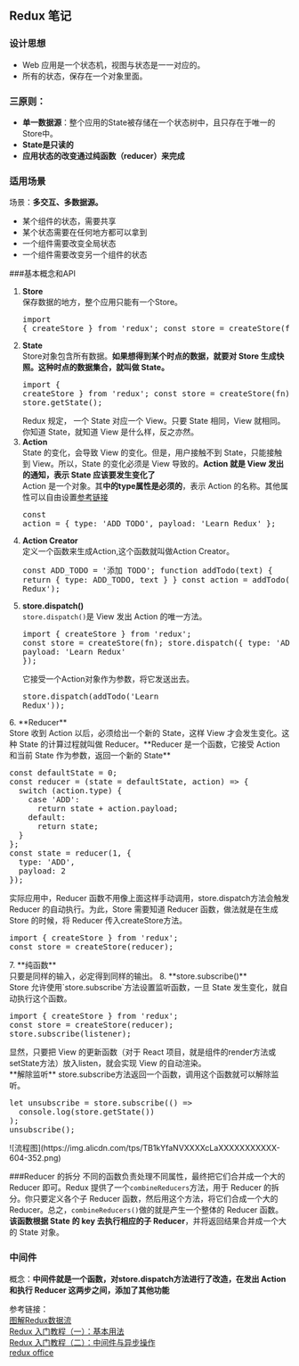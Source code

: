 ## Redux 笔记
### 设计思想
* Web 应用是一个状态机，视图与状态是一一对应的。
* 所有的状态，保存在一个对象里面。

### 三原则：
* **单一数据源**：整个应用的State被存储在一个状态树中，且只存在于唯一的Store中。
* **State是只读的**
* **应用状态的改变通过纯函数（reducer）来完成**

### 适用场景
 场景：**多交互、多数据源。**
 
* 某个组件的状态，需要共享
* 某个状态需要在任何地方都可以拿到
* 一个组件需要改变全局状态
* 一个组件需要改变另一个组件的状态

###基本概念和API
1. **Store**</br>保存数据的地方，整个应用只能有一个Store。<pre>import { createStore } from 'redux';
const store = createStore(fn);</pre>
2. **State**</br>Store对象包含所有数据。**如果想得到某个时点的数据，就要对 Store 生成快照。这种时点的数据集合，就叫做 State。**<pre>import { createStore } from 'redux';
const store = createStore(fn);
const state = store.getState();</pre>
Redux 规定， 一个 State 对应一个 View。只要 State 相同，View 就相同。你知道 State，就知道 View 是什么样，反之亦然。
3. **Action**</br>State 的变化，会导致 View 的变化。但是，用户接触不到 State，只能接触到 View。所以，State 的变化必须是 View 导致的。**Action 就是 View 发出的通知，表示 State 应该要发生变化了**</br>Action 是一个对象。其**中的type属性是必须的**，表示 Action 的名称。其他属性可以自由设置[参考链接](https://github.com/redux-utilities/flux-standard-action)<pre>const action = {
  type: 'ADD_TODO',
  payload: 'Learn Redux'
};</pre>
4. **Action Creator**</br>定义一个函数来生成Action,这个函数就叫做Action Creator。<pre>const ADD_TODO = '添加 TODO';
function addTodo(text) {
	return {
   type: ADD_TODO,
   text
  }
}
const action = addTodo('Learn Redux');</pre>
5. **store.dispatch()**</br>`store.dispatch()`是 View 发出 Action 的唯一方法。<pre>import { createStore } from 'redux';
const store = createStore(fn);
store.dispatch({
  type: 'ADD_TODO',
  payload: 'Learn Redux'
});</pre>它接受一个Action对象作为参数，将它发送出去。<pre>store.dispatch(addTodo('Learn Redux'));
</pre>
6. **Reducer**</br>Store 收到 Action 以后，必须给出一个新的 State，这样 View 才会发生变化。这种 State 的计算过程就叫做 Reducer。**Reducer 是一个函数，它接受 Action 和当前 State 作为参数，返回一个新的 State**<pre>const defaultState = 0;
const reducer = (state = defaultState, action) => {
  switch (action.type) {
    case 'ADD':
      return state + action.payload;
    default: 
      return state;
  }
};
const state = reducer(1, {
  type: 'ADD',
  payload: 2
});</pre>
实际应用中，Reducer 函数不用像上面这样手动调用，store.dispatch方法会触发 Reducer 的自动执行。为此，Store 需要知道 Reducer 函数，做法就是在生成 Store 的时候，将 Reducer 传入createStore方法。<pre>import { createStore } from 'redux';
const store = createStore(reducer);</pre>
7. **纯函数**</br>只要是同样的输入，必定得到同样的输出。
8. **store.subscribe()**</br>Store 允许使用`store.subscribe`方法设置监听函数，一旦 State 发生变化，就自动执行这个函数。<pre>import { createStore } from 'redux';
const store = createStore(reducer);
store.subscribe(listener);
</pre>显然，只要把 View 的更新函数（对于 React 项目，就是组件的render方法或setState方法）放入listen，就会实现 View 的自动渲染。</br>**解除监听** store.subscribe方法返回一个函数，调用这个函数就可以解除监听。<pre>let unsubscribe = store.subscribe(() =>
  console.log(store.getState())
);
unsubscribe();</pre>
![流程图](https://img.alicdn.com/tps/TB1kYfaNVXXXXcLaXXXXXXXXXXX-604-352.png)

###Reducer 的拆分
不同的函数负责处理不同属性，最终把它们合并成一个大的 Reducer 即可。Redux 提供了一个`combineReducers`方法，用于 Reducer 的拆分。你只要定义各个子 Reducer 函数，然后用这个方法，将它们合成一个大的 Reducer。总之，`combineReducers()`做的就是产生一个整体的 Reducer 函数。**该函数根据 State 的 key 去执行相应的子 Reducer**，并将返回结果合并成一个大的 State 对象。

### 中间件
概念：**中间件就是一个函数，对store.dispatch方法进行了改造，在发出 Action 和执行 Reducer 这两步之间，添加了其他功能**



参考链接：
</br>[图解Redux数据流](https://alisec-ued.github.io/2016/11/23/%E5%9B%BE%E8%A7%A3Redux%E6%95%B0%E6%8D%AE%E6%B5%81(%E4%B8%80)/)</br>[Redux 入门教程（一）：基本用法
](http://www.ruanyifeng.com/blog/2016/09/redux_tutorial_part_one_basic_usages.html)</br>[Redux 入门教程（二）：中间件与异步操作
](http://www.ruanyifeng.com/blog/2016/09/redux_tutorial_part_two_async_operations.html)</br>[redux office](https://redux.js.org/basics/basic-tutorial)

